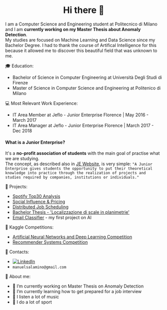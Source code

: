 # <div align="center">Hi there 👋</div>


I am a Computer Science and Engineering student at Politecnico di Milano and I am **currently working on my Master Thesis about Anomaly Detection**.  
My studies are focused on Machine Learning and Data Science since my Bachelor Degree. I had to thank the course of Artifical Intelligence for this because it allowed me to discover this beautiful field that was unknown to me.  

:mortar_board: Education:
 - Bachelor of Science in Computer Engineering at Università Degli Studi di Firenze
 - Master of Science in Computer Science and Engineering at Politenico di Milano


:computer: Most Relevant Work Experience:
 - IT Area Member at Jeflo - Junior Enterprise Florence | May 2016 - March 2017
 - IT Area Manager at Jeflo - Junior Enterprise Florence | March 2017 - Dec 2018
  
  
#### What is a Junior Enterprise?
It's a **no-profit association of students** with the main goal of practise what we are studying.  
The concept, as described also in [JE Website](https://juniorenterprises.it/en/), is very simple: `"A Junior Enterprise gives students the opportunity to put their theoretical knowledge into practice through the realization of projects and studies required by companies, institutions or individuals."`


:pushpin: Projects:
 - [Spotify Top30 Analysis](https://github.com/manuelsalamino/Spotify_Top30_Analysis)
 - [Social Influence & Pricing](https://github.com/manuelsalamino/Data_Intelligence_App)
 - [Distributed Job Scheduling](https://github.com/manuelsalamino/Distributed_Job_Scheduling)
 - [Bachelor Thesis - 'Localizzazione di scale in planimetrie'](https://github.com/manuelsalamino/FindStairs)
 - [Email Classifier](https://github.com/manuelsalamino/EmailClassifier) - my first project on AI

:dart: Kaggle Competitions:
 - [Artificial Neural Networks and Deep Learning Competition](https://github.com/manuelsalamino/ANNDL_Competition)
 - [Recommender Systems Competition](https://github.com/manuelsalamino/RecSys_Competition)

:loudspeaker: Contacts:
- [![LinkedIn](https://img.shields.io/badge/-LinkedIn-blue?style=flat&logo=Linkedin&logoColor=white)](https://www.linkedin.com/in/manuelsalamino/)
- `manuelsalamino@gmail.com`


:boy: About me:

- 🔭 I’m currently working on Master Thesis on Anomaly Detection
- 🌱 I’m currently learning how to get prepared for a job interview
- :musical_note: I listen a lot of music
- :running: I do a lot of sport

